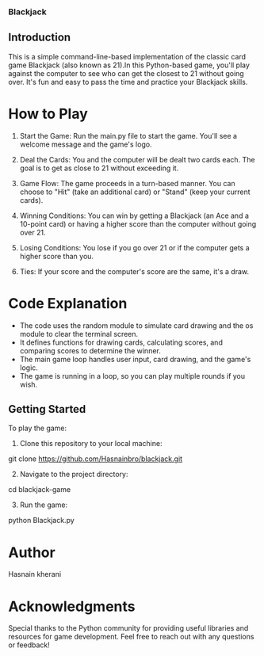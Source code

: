 ### Blackjack

## Introduction

This is a simple command-line-based implementation of the classic card game Blackjack (also known as 21).In this Python-based game, you'll play against the computer to see who can get the closest to 21 without going over. It's fun and easy to pass the time and practice your Blackjack skills.

# How to Play
1. Start the Game: Run the main.py file to start the game. You'll see a welcome message and the game's logo.

2. Deal the Cards: You and the computer will be dealt two cards each. The goal is to get as close to 21 without exceeding it.

3. Game Flow: The game proceeds in a turn-based manner. You can choose to "Hit" (take an additional card) or "Stand" (keep your current cards).

4. Winning Conditions: You can win by getting a Blackjack (an Ace and a 10-point card) or having a higher score than the computer without going over 21.

5. Losing Conditions: You lose if you go over 21 or if the computer gets a higher score than you.

6. Ties: If your score and the computer's score are the same, it's a draw.

# Code Explanation

* The code uses the random module to simulate card drawing and the os module to clear the terminal screen.
* It defines functions for drawing cards, calculating scores, and comparing scores to determine the winner.
* The main game loop handles user input, card drawing, and the game's logic.
* The game is running in a loop, so you can play multiple rounds if you wish.


## Getting Started
To play the game:

1. Clone this repository to your local machine:

git clone https://github.com/Hasnainbro/blackjack.git

2. Navigate to the project directory:

cd blackjack-game

3. Run the game:

python Blackjack.py

# Author

Hasnain kherani

# Acknowledgments

Special thanks to the Python community for providing useful libraries and resources for game development.
Feel free to reach out with any questions or feedback!

